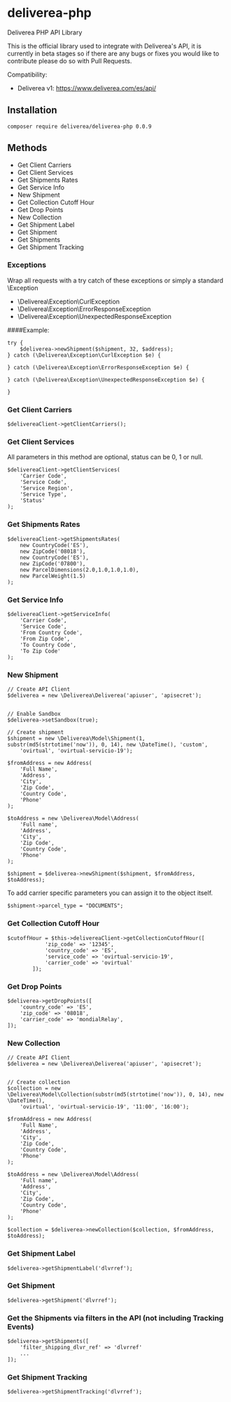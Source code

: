 # deliverea-php
Deliverea PHP API Library

This is the official library used to integrate with Deliverea's API, it is currently in beta stages so if there are any bugs or fixes you would like to contribute please do so with Pull Requests.

Compatibility:
- Deliverea v1: https://www.deliverea.com/es/api/

## Installation
```
composer require deliverea/deliverea-php 0.0.9
```

## Methods
- Get Client Carriers
- Get Client Services
- Get Shipments Rates
- Get Service Info
- New Shipment
- Get Collection Cutoff Hour
- Get Drop Points
- New Collection
- Get Shipment Label
- Get Shipment
- Get Shipments
- Get Shipment Tracking

### Exceptions
Wrap all requests with a try catch of these exceptions or simply a standard \Exception
- \Deliverea\Exception\CurlException
- \Deliverea\Exception\ErrorResponseException
- \Deliverea\Exception\UnexpectedResponseException

####Example:
```
try {
    $deliverea->newShipment($shipment, 32, $address);
} catch (\Deliverea\Exception\CurlException $e) {

} catch (\Deliverea\Exception\ErrorResponseException $e) {

} catch (\Deliverea\Exception\UnexpectedResponseException $e) {

}
```

### Get Client Carriers
```
$delivereaClient->getClientCarriers();
```

### Get Client Services
All parameters in this method are optional, status can be 0, 1 or null.
```
$delivereaClient->getClientServices(
    'Carrier Code',
    'Service Code',
    'Service Region',
    'Service Type',
    'Status'
);
```

### Get Shipments Rates
```
$delivereaClient->getShipmentsRates(
    new CountryCode('ES'),
    new ZipCode('08018'),
    new CountryCode('ES'),
    new ZipCode('07800'),
    new ParcelDimensions(2.0,1.0,1.0,1.0),
    new ParcelWeight(1.5)
);
```

### Get Service Info
```
$delivereaClient->getServiceInfo(
    'Carrier Code',
    'Service Code',
    'From Country Code',
    'From Zip Code',
    'To Country Code',
    'To Zip Code'
);
```

### New Shipment
```
// Create API Client
$deliverea = new \Deliverea\Deliverea('apiuser', 'apisecret');


// Enable Sandbox
$deliverea->setSandbox(true);

// Create shipment
$shipment = new \Deliverea\Model\Shipment(1, substr(md5(strtotime('now')), 0, 14), new \DateTime(), 'custom',
    'ovirtual', 'ovirtual-servicio-19');

$fromAddress = new Address(
    'Full Name',
    'Address',
    'City',
    'Zip Code',
    'Country Code',
    'Phone'
);

$toAddress = new \Deliverea\Model\Address(
    'Full name',
    'Address',
    'City',
    'Zip Code',
    'Country Code',
    'Phone'
);

$shipment = $deliverea->newShipment($shipment, $fromAddress, $toAddress);
```

To add carrier specific parameters you can assign it to the object itself.
```
$shipment->parcel_type = "DOCUMENTS";
```

### Get Collection Cutoff Hour
```
$cutoffHour = $this->delivereaClient->getCollectionCutoffHour([
            'zip_code' => '12345',
            'country_code' => 'ES',
            'service_code' => 'ovirtual-servicio-19',
            'carrier_code' => 'ovirtual'
        ]);
```

### Get Drop Points
```
$deliverea->getDropPoints([
    'country_code' => 'ES',
    'zip_code' => '08018',
    'carrier_code' => 'mondialRelay',
]);
```

### New Collection
```
// Create API Client
$deliverea = new \Deliverea\Deliverea('apiuser', 'apisecret');


// Create collection
$collection = new \Deliverea\Model\Collection(substr(md5(strtotime('now')), 0, 14), new \DateTime(),
    'ovirtual', 'ovirtual-servicio-19', '11:00', '16:00');

$fromAddress = new Address(
    'Full Name',
    'Address',
    'City',
    'Zip Code',
    'Country Code',
    'Phone'
);

$toAddress = new \Deliverea\Model\Address(
    'Full name',
    'Address',
    'City',
    'Zip Code',
    'Country Code',
    'Phone'
);

$collection = $deliverea->newCollection($collection, $fromAddress, $toAddress);
```

### Get Shipment Label
```
$deliverea->getShipmentLabel('dlvrref');
```

### Get Shipment
```
$deliverea->getShipment('dlvrref');
```

### Get the Shipments via filters in the API (not including Tracking Events)
```
$deliverea->getShipments([
    'filter_shipping_dlvr_ref' => 'dlvrref'
    ...
]);
```

### Get Shipment Tracking
```
$deliverea->getShipmentTracking('dlvrref');
```